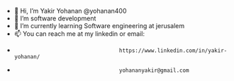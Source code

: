- 👋 Hi, I’m Yakir Yohanan @yohanan400
- 👀 I’m software development
- 🌱 I’m currently learning Software engineering at jerusalem
- 📫 You can reach me at my linkedin or email:
-                                      https://www.linkedin.com/in/yakir-yohanan/
-                                      yohananyakir@gmail.com
<!--- - 💞️ I’m looking to collaborate on ...--->

